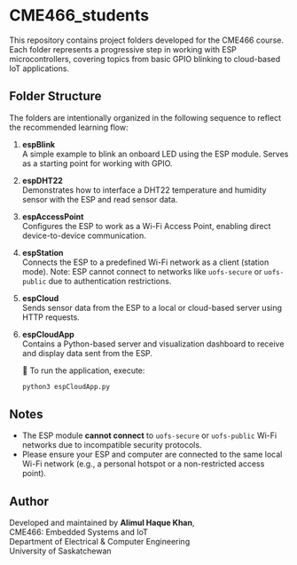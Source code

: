 # CME466_students

This repository contains project folders developed for the CME466 course. Each folder represents a progressive step in working with ESP microcontrollers, covering topics from basic GPIO blinking to cloud-based IoT applications.

## Folder Structure

The folders are intentionally organized in the following sequence to reflect the recommended learning flow:

1. **espBlink**  
   A simple example to blink an onboard LED using the ESP module. Serves as a starting point for working with GPIO.

2. **espDHT22**  
   Demonstrates how to interface a DHT22 temperature and humidity sensor with the ESP and read sensor data.

3. **espAccessPoint**  
   Configures the ESP to work as a Wi-Fi Access Point, enabling direct device-to-device communication.

4. **espStation**  
   Connects the ESP to a predefined Wi-Fi network as a client (station mode). Note: ESP cannot connect to networks like `uofs-secure` or `uofs-public` due to authentication restrictions.

5. **espCloud**  
   Sends sensor data from the ESP to a local or cloud-based server using HTTP requests.

6. **espCloudApp**  
   Contains a Python-based server and visualization dashboard to receive and display data sent from the ESP.  

   📌 To run the application, execute:
   ```bash
   python3 espCloudApp.py


## Notes

- The ESP module **cannot connect** to `uofs-secure` or `uofs-public` Wi-Fi networks due to incompatible security protocols.
- Please ensure your ESP and computer are connected to the same local Wi-Fi network (e.g., a personal hotspot or a non-restricted access point).

## Author

Developed and maintained by **Alimul Haque Khan**,  
CME466: Embedded Systems and IoT  
Department of Electrical & Computer Engineering  
University of Saskatchewan
